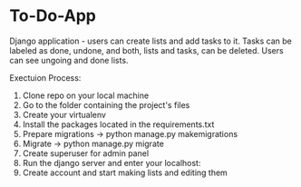 # To-Do-App
Django application - users can create lists and add tasks to it. Tasks can be labeled as done, undone, and both, lists and tasks, can be deleted. Users can see ungoing and done lists.

Exectuion Process:
  1. Clone repo on your local machine
  2. Go to the folder containing the project's files
  3. Create your virtualenv
  4. Install the packages located in the requirements.txt
  5. Prepare migrations -> python manage.py makemigrations
  6. Migrate -> python manage.py migrate
  7. Create superuser for admin panel
  8. Run the django server and enter your localhost:<port number>
  9. Create account and start making lists and editing them

